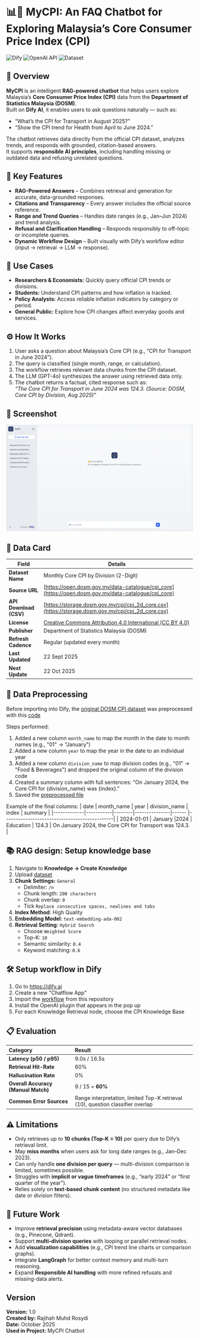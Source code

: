 # 📊🛒 MyCPI: An FAQ Chatbot for Exploring Malaysia’s Core Consumer Price Index (CPI)

![Dify](https://img.shields.io/badge/Built%20with-Dify%20AI-ff69b4)
![OpenAI API](https://img.shields.io/badge/LLM-gpt--4o--blueviolet)
![Dataset](https://img.shields.io/badge/Data-DOSM%20Core%20CPI%20(Aug%202025)-orange)

## 🔎 Overview
**MyCPI** is an intelligent **RAG-powered chatbot** that helps users explore Malaysia’s **Core Consumer Price Index (CPI)** data from the **Department of Statistics Malaysia (DOSM)**.  
Built on **Dify AI**, it enables users to ask questions naturally — such as:

- “What’s the CPI for Transport in August 2025?”
- “Show the CPI trend for Health from April to June 2024.”

The chatbot retrieves data directly from the official CPI dataset, analyzes trends, and responds with grounded, citation-based answers.  
It supports **responsible AI principles**, including handling missing or outdated data and refusing unrelated questions.

## 📌 Key Features
- **RAG-Powered Answers** – Combines retrieval and generation for accurate, data-grounded responses.
- **Citations and Transparency** – Every answer includes the official source reference.
- **Range and Trend Queries** – Handles date ranges (e.g., Jan–Jun 2024) and trend analysis.
- **Refusal and Clarification Handling** – Responds responsibly to off-topic or incomplete queries.
- **Dynamic Workflow Design** – Built visually with Dify’s workflow editor (input → retrieval → LLM → response).

## 🧩 Use Cases
- **Researchers & Economists:** Quickly query official CPI trends or divisions.
- **Students:** Understand CPI patterns and how inflation is tracked.
- **Policy Analysts:** Access reliable inflation indicators by category or period.
- **General Public:** Explore how CPI changes affect everyday goods and services.

## ⚙️ How It Works
1. User asks a question about Malaysia’s Core CPI (e.g., “CPI for Transport in June 2024”).
2. The query is classified (single month, range, or calculation).
3. The workflow retrieves relevant data chunks from the CPI dataset.
4. The LLM (GPT-4o) synthesizes the answer using retrieved data only.
5. The chatbot returns a factual, cited response such as:  
   _“The Core CPI for Transport in June 2024 was 124.3. (Source: DOSM, Core CPI by Division, Aug 2025)”_

## 📸 Screenshot
![App Screenshot](Screenshot.png)

## 📁 Data Card
| Field | Details |
|-------|----------|
| **Dataset Name** | Monthly Core CPI by Division (2-Digit) |
| **Source URL** | [https://open.dosm.gov.my/data-catalogue/cpi_core](https://open.dosm.gov.my/data-catalogue/cpi_core) |
| **API Download (CSV)** | [https://storage.dosm.gov.my/cpi/cpi_2d_core.csv](https://storage.dosm.gov.my/cpi/cpi_2d_core.csv) |
| **License** | [Creative Commons Attribution 4.0 International (CC BY 4.0)](https://creativecommons.org/licenses/by/4.0/) |
| **Publisher** | Department of Statistics Malaysia (DOSM) |
| **Refresh Cadence** | Regular (updated every month) |
| **Last Updated** | 22 Sept 2025 |
| **Next Update** | 22 Oct 2025 |

## 🔄 Data Preprocessing
Before importing into Dify, the [original DOSM CPI dataset](./data/original_cpi_2d_core.csv) was preprocessed with this [code](./data/cpi_data_preprocess.py)

Steps performed:
1. Added a new column `month_name` to map the month in the date to month names (e.g., "01" → "January")
2. Added a new column `year` to map the year in the date to an individual year
3. Added a new column `division_name` to map division codes (e.g., "01" → "Food & Beverages") and dropped the original column of the division code
4. Created a summary column with full sentences:
   "On January 2024, the Core CPI for {division_name} was {index}."
5. Saved the [preprocessed file](/data/updated_cpi_2d_core.csv)

Example of the final columns:
| date       | month_name | year   | division_name | index | summary |
|-------------|-----------|--------|---------------|------ |----------------------------------------------|
| 2024-01-01  | January    |2024   | Education     | 124.3  | On January 2024, the Core CPI for Transport was 124.3. |

## 📚 RAG design: Setup knowledge base
1. Navigate to **Knowledge → Create Knowledge**
2. Upload [dataset](./data/updated_cpi_2d_core.csv)
3. **Chunk Settings:** `General`
   - Delimiter: `/n`
   - Chunk length: `200 characters`
   - Chunk overlap: `0`
   - Tick `Replace consecutive spaces, newlines and tabs`
4. **Index Method**: High Quality
5. **Embedding Model**: `text-embedding-ada-002`
6. **Retrieval Setting**: `Hybrid Search`
   - Choose `Weighted Score`
   - Top-K: `10`
   - Semantic similarity: `0.4`
   - Keyword matching: `0.6`

## 🛠️ Setup workflow in Dify
1. Go to https://dify.ai
2. Create a new "Chatflow App"
3. Import the [workflow](mycpi_chatflow.yml) from this repository
4. Install the OpenAI plugin that appears in the pop up
5. For each Knowledge Retrieval node, choose the CPI Knowledge Base

## 📋 Evaluation
| Category | Result |
|:--|:--|
| **Latency (p50 / p95)** | 9.0s / 16.5s |
| **Retrieval Hit-Rate** | 60% |
| **Hallucination Rate** | 0% |
| **Overall Accuracy (Manual Match)** | 9 / 15 = **60%** |
| **Common Error Sources** | Range interpretation, limited Top-K retrieval (10), question classifier overlap |

## ⚠️ Limitations
- Only retrieves up to **10 chunks (Top-K = 10)** per query due to Dify’s retrieval limit.  
- May **miss months** when users ask for long date ranges (e.g., Jan–Dec 2023).  
- Can only handle **one division per query** — multi-division comparison is limited, sometimes possible.  
- Struggles with **implicit or vague timeframes** (e.g., “early 2024” or “first quarter of the year”).  
- Relies solely on **text-based chunk content** (no structured metadata like date or division filters).  

## 🚀 Future Work
- Improve **retrieval precision** using metadata-aware vector databases (e.g., Pinecone, Qdrant).  
- Support **multi-division queries** with looping or parallel retrieval nodes.  
- Add **visualization capabilities** (e.g., CPI trend line charts or comparison graphs).  
- Integrate **LangGraph** for better context memory and multi-turn reasoning.  
- Expand **Responsible AI handling** with more refined refusals and missing-data alerts.

## Version
**Version:** 1.0  
**Created by:** Rajihah Muhd Rosydi  
**Date:** October 2025  
**Used in Project:** MyCPI Chatbot  
